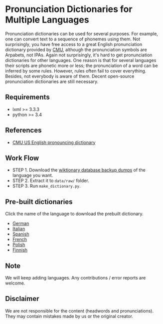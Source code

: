 # Pronunciation Dictionaries for Multiple Languages

Pronunciation dictionaries can be used for several purposes. For example, one can convert text to a sequence of phonemes using them. Not surprisingly, you have free access to a great English pronunciation dictionary provided by [CMU](https://github.com/cmusphinx/cmudict), although the pronunciation symbols are Arpabets, not IPAs. Again not surprisingly, it's hard to get pronunciation dictionaries for other languages. One reason is that for several languages their scripts are phonetic more or less; the pronunciation of a word can be inferred by some rules. However, rules often fail to cover everything. Besides, not everybody is aware of them. Decent open-source pronunciation dictionaries are still necessary.

## Requirements
* lxml >= 3.3.3
* python >= 3.4
	
## References
* [CMU US English pronouncing dictionary](https://github.com/cmusphinx/cmudict)

## Work Flow
* STEP 1. Download the [wiktionary database backup dumps](http://ftp.acc.umu.se/mirror/wikimedia.org/dumps) of the language you want.
* STEP 2. Extract it to `data/raw/` folder.
* STEP 3. Run `make_dictionary.py`.

## Pre-built dictionaries
Click the name of the language to download the prebuilt dictionary.

* [German](https://dl.dropboxusercontent.com/u/42868014/pron_dicts/de.csv.tar.gz)
* [Italian](https://dl.dropboxusercontent.com/u/42868014/pron_dicts/it.csv.tar.gz)
* [Spanish](https://dl.dropboxusercontent.com/u/42868014/pron_dicts/es.csv.tar.gz)
* [French](https://dl.dropboxusercontent.com/u/42868014/pron_dicts/fr.csv.tar.gz)
* [Polish](https://dl.dropboxusercontent.com/u/42868014/pron_dicts/pl.csv.tar.gz)
* [Finnish](https://dl.dropboxusercontent.com/u/42868014/pron_dicts/fi.csv.tar.gz)

## Note

We will keep adding languages. Any contributions / error reports are welcome. 

## Disclaimer

We are not responsible for the content (headwords and pronunciations). They may contain mistakes made by us or the original creator.




